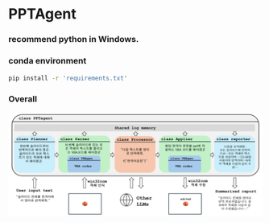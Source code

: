 # PPTAgent

### recommend python in Windows.

### conda environment
```bash
pip install -r 'requirements.txt'
```
### Overall
<img src="fig1.png">

